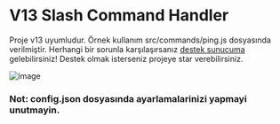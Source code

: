 # V13 Slash Command Handler
Proje v13 uyumludur. Örnek kullanım src/commands/ping.js dosyasında verilmiştir. Herhangi bir sorunla karşılaşırsanız [destek sunucuma](https://discord.gg/u6CcYxDchB) gelebilirsiniz!
 Destek olmak isterseniz projeye star verebilirsiniz.
 
 ![image](https://user-images.githubusercontent.com/63320170/163699347-99fbf89d-7531-4d31-bed5-97898a5b0479.png)
 
### Not: config.json dosyasında ayarlamalarinizi yapmayi unutmayin.
